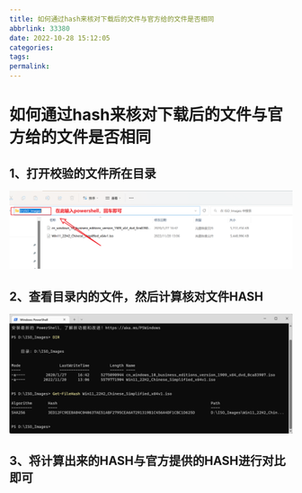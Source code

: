 ```yaml
---
title: 如何通过hash来核对下载后的文件与官方给的文件是否相同
abbrlink: 33380
date: 2022-10-28 15:12:05
categories:
tags:
permalink:
---
```


# 如何通过hash来核对下载后的文件与官方给的文件是否相同

## 1、打开校验的文件所在目录

![打开文件所在目录](如何通过hash来核对下载后的文件与官方给的文件是否相同/打开文件所在目录.png)

## 2、查看目录内的文件，然后计算核对文件HASH

![如何通过hash来核对下载后的文件与官方给的文件是否相同](如何通过hash来核对下载后的文件与官方给的文件是否相同/如何通过hash来核对下载后的文件与官方给的文件是否相同.png)

## 3、将计算出来的HASH与官方提供的HASH进行对比即可
